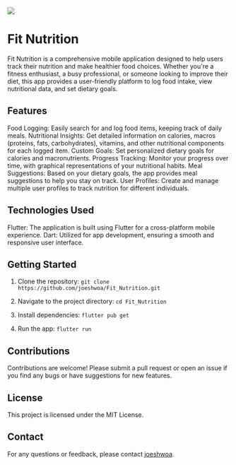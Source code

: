 <img src="https://skillicons.dev/icons?i=flutter,dart" />
<br>

# Fit Nutrition
Fit Nutrition is a comprehensive mobile application designed to help users track their nutrition and make healthier food choices. Whether you're a fitness enthusiast, a busy professional, or someone looking to improve their diet, this app provides a user-friendly platform to log food intake, view nutritional data, and set dietary goals.

## Features
Food Logging: Easily search for and log food items, keeping track of daily meals.
Nutritional Insights: Get detailed information on calories, macros (proteins, fats, carbohydrates), vitamins, and other nutritional components for each logged item.
Custom Goals: Set personalized dietary goals for calories and macronutrients.
Progress Tracking: Monitor your progress over time, with graphical representations of your nutritional habits.
Meal Suggestions: Based on your dietary goals, the app provides meal suggestions to help you stay on track.
User Profiles: Create and manage multiple user profiles to track nutrition for different individuals.

## Technologies Used
Flutter: The application is built using Flutter for a cross-platform mobile experience.
Dart: Utilized for app development, ensuring a smooth and responsive user interface.

## Getting Started
1. Clone the repository: ```git clone https://github.com/joeshwoa/Fit_Nutrition.git```

2. Navigate to the project directory: ```cd Fit_Nutrition```

3. Install dependencies: ```flutter pub get```

4. Run the app: ```flutter run```

## Contributions
Contributions are welcome! Please submit a pull request or open an issue if you find any bugs or have suggestions for new features.

## License
This project is licensed under the MIT License.

## Contact
For any questions or feedback, please contact [joeshwoa](https://github.com/joeshwoa).
